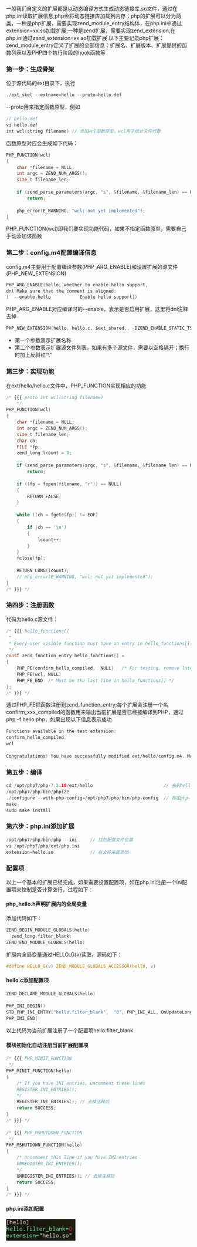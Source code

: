 一般我们自定义的扩展都是以动态编译方式生成动态链接库.so文件，通过在php.ini读取扩展信息,php会将动态链接库加载到内存；php的扩展可以分为两类，一种是php扩展，需要实现zend_module_entry结构体，在php.ini中通过extension=xx.so加载扩展;一种是zend扩展，需要实现zend_extension,在php.ini通过zend_extension=xx.so加载扩展
以下主要记录php扩展：zend_module_entry定义了扩展的全部信息：扩展名、扩展版本、扩展提供的函数列表以及PHP四个执行阶段的hook函数等

### 第一步：生成骨架
位于源代码的ext目录下，执行
```c
./ext_skel --extname=hello --proto=hello.def
```
--proto用来指定函数原型，例如
```c
// hello.def
vi hello.def
int wcl(string filename) // 添加wcl函数原型，wcl用于统计文件行数
```
函数原型对应会生成如下代码：
```c
PHP_FUNCTION(wcl)
{
    char *filename = NULL;
    int argc = ZEND_NUM_ARGS();
    size_t filename_len;

    if (zend_parse_parameters(argc, "s", &filename, &filename_len) == FAILURE)
        return;

    php_error(E_WARNING, "wcl: not yet implemented");
}
```
PHP_FUNCTION(wcl)即我们要实现功能代码，如果不指定函数原型，需要自己手动添加该函数

### 第二步：config.m4配置编译信息
config.m4主要用于配置编译参数(PHP_ARG_ENABLE)和设置扩展的源文件(PHP_NEW_EXTENSION)
```c
PHP_ARG_ENABLE(hello, whether to enable hello support,
dnl Make sure that the comment is aligned:
[  --enable-hello           Enable hello support])
```
PHP_ARG_ENABLE对应编译时的--enable，表示是否启用扩展，这里将dnl注释去掉

```c
PHP_NEW_EXTENSION(hello, hello.c, $ext_shared,, -DZEND_ENABLE_STATIC_TSRMLS_CACHE=1)
```
- 第一个参数表示扩展名称
- 第二个参数表示扩展源文件列表，如果有多个源文件，需要以空格隔开；换行时加上反斜杠“\”

### 第三步：实现功能
在ext/hello/hello.c文件中，PHP_FUNCTION实现相应的功能
```c
/* {{{ proto int wcl(string filename)
    */
PHP_FUNCTION(wcl)
{
    char *filename = NULL;
    int argc = ZEND_NUM_ARGS();
    size_t filename_len;
    char ch;
    FILE *fp;
    zend_long lcount = 0;

    if (zend_parse_parameters(argc, "s", &filename, &filename_len) == FAILURE)
        return;

    if ((fp = fopen(filename, "r")) == NULL)
    {
        RETURN_FALSE;
    }

    while ((ch = fgetc(fp)) != EOF)
    {
        if (ch == '\n')
        {
            lcount++;
        }
    }
    fclose(fp);

    RETURN_LONG(lcount);
    // php_error(E_WARNING, "wcl: not yet implemented");
}
/* }}} */
```

### 第四步：注册函数
代码为hello.c源文件：
```c
/* {{{ hello_functions[]
 *
 * Every user visible function must have an entry in hello_functions[].
 */
const zend_function_entry hello_functions[] =
{
    PHP_FE(confirm_hello_compiled,  NULL)   /* For testing, remove later. */
    PHP_FE(wcl, NULL)
    PHP_FE_END  /* Must be the last line in hello_functions[] */
};
/* }}} */
```
通过PHP_FE把函数注册到zend_function_entry;每个扩展会注册一个名confirm_xxx_compiled的函数用来输出当前扩展是否已经被编译到PHP，通过php -f hello.php，如果出现以下信息表示成功
```c
Functions available in the test extension:
confirm_hello_compiled
wcl

Congratulations! You have successfully modified ext/hello/config.m4. Module hello is now compiled into PHP.
```

### 第五步：编译
```c
cd /opt/php7/php-7.2.10/ext/hello                           // 去到hello扩展目录
/opt/php7/php/bin/phpize         
./configure --with-php-config=/opt/php7/php/bin/php-config  // 指定php-config文件
make
sudo make install
```

### 第六步：php.ini添加扩展
```c
/opt/php7/php/bin/php --ini     // 找到配置文件位置
vi /opt/php7/php/ext/php.ini
extension=hello.so              // 在文件末尾添加
```

### 配置项
以上一个基本的扩展已经完成，如果需要设置配置项，如在php.ini注册一个ini配置项来控制是否计算空行，过程如下：

#### php_hello.h声明扩展内的全局变量
添加代码如下：
```c
ZEND_BEGIN_MODULE_GLOBALS(hello)
  zend_long filter_blank;
ZEND_END_MODULE_GLOBALS(hello)
```
扩展内全局变量通过HELLO_G(v)读取，源码如下：
```c
#define HELLO_G(v) ZEND_MODULE_GLOBALS_ACCESSOR(hello, v)
```

#### hello.c添加配置项
```c
ZEND_DECLARE_MODULE_GLOBALS(hello)

PHP_INI_BEGIN()
STD_PHP_INI_ENTRY("hello.filter_blank",  "0", PHP_INI_ALL, OnUpdateLong, filter_blank, zend_hello_globals, hello_globals)
PHP_INI_END()
```
以上代码为当前扩展注册了一个配置项hello.filter_blank

#### 模块初始化自动注册当前扩展配置项
```c
/* {{{ PHP_MINIT_FUNCTION
 */
PHP_MINIT_FUNCTION(hello)
{
    /* If you have INI entries, uncomment these lines
    REGISTER_INI_ENTRIES();
    */
    REGISTER_INI_ENTRIES(); // 去掉注释后
    return SUCCESS;
}
/* }}} */

/* {{{ PHP_MSHUTDOWN_FUNCTION
 */
PHP_MSHUTDOWN_FUNCTION(hello)
{
    /* uncomment this line if you have INI entries
    UNREGISTER_INI_ENTRIES();
    */
    UNREGISTER_INI_ENTRIES(); // 去掉注释后
    return SUCCESS;
}
/* }}} */
```

#### php.ini添加配置
![](../../images/extend_config.png)
